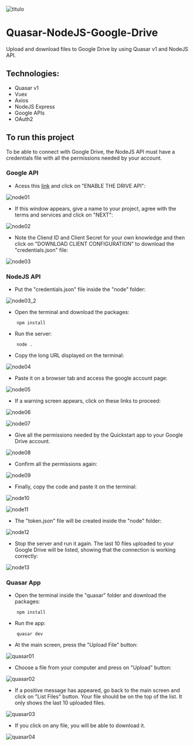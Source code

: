 ![titulo](/docs/titulo.jpg)

# Quasar-NodeJS-Google-Drive

Upload and download files to Google Drive by using Quasar v1 and NodeJS API.

## Technologies:

- Quasar v1
- Vuex
- Axios
- NodeJS Express
- Google APIs
- OAuth2

## To run this project

To be able to connect with Google Drive, the NodeJS API must have a credentials file with all the permissions needed by your account.

### Google API

- Acess this [link](https://developers.google.com/drive/api/v3/quickstart/nodejs) and click on "ENABLE THE DRIVE API":
	
![node01](/docs/node01.JPG)

- If this window appears, give a name to your project, agree with the terms and services and click on "NEXT":

![node02](/docs/node02.JPG)

- Note the Cliend ID and Client Secret for your own knowledge and then click on "DOWNLOAD CLIENT CONFIGURATION" to download the "credentials.json" file:

![node03](/docs/node03.JPG)

### NodeJS API

- Put the "credentials.json" file inside the "node" folder:

![node03_2](/docs/node03_2.JPG)

- Open the terminal and download the packages:
```batch
	npm install
```

- Run the server:
```batch
	node .
```

- Copy the long URL displayed on the terminal:

![node04](/docs/node04.JPG)

- Paste it on a browser tab and access the google account page:

![node05](/docs/node05.JPG)

- If a warning screen appears, click on these links to proceed:

![node06](/docs/node06.JPG)

![node07](/docs/node07.JPG)

- Give all the permissions needed by the Quickstart app to your Google Drive account.

![node08](/docs/node08.JPG)

- Confirm all the permissions again:

![node09](/docs/node09.JPG)

- Finally, copy the code and paste it on the terminal:

![node10](/docs/node10.JPG)

![node11](/docs/node11.JPG)

- The "token.json" file will be created inside the "node" folder:

![node12](/docs/node12.JPG)

- Stop the server and run it again. The last 10 files uploaded to your Google Drive will be listed, showing that the connection is working correctly:

![node13](/docs/node13.JPG)

### Quasar App

- Open the terminal inside the "quasar" folder and download the packages:
```batch
	npm install
```
	
- Run the app:
```batch
	quasar dev
```
	
- At the main screen, press the "Upload File" button:

![quasar01](/docs/quasar01.JPG)
	
- Choose a file from your computer and press on "Upload" button:

![quasar02](/docs/quasar02.JPG)

- If a positive message has appeared, go back to the main screen and click on "List Files" button. Your file should be on the top of the list. It only shows the last 10 uploaded files.

![quasar03](/docs/quasar03.JPG)

- If you click on any file, you will be able to download it.

![quasar04](/docs/quasar04.JPG)